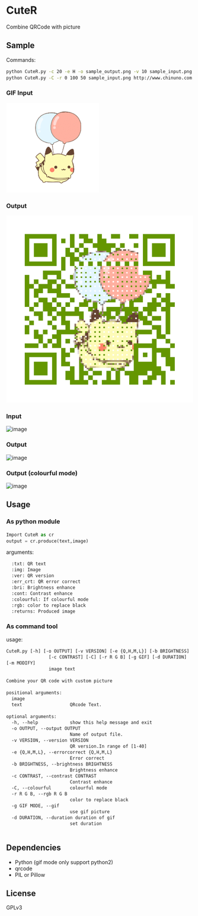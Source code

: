 # CuteR
Combine QRCode with picture

## Sample

Commands:

```bash
python CuteR.py -c 20 -e H -o sample_output.png -v 10 sample_input.png http://www.chinuno.com
python CuteR.py -C -r 0 100 50 sample_input.png http://www.chinuno.com #colourful mode
```
### GIF Input

![image](/d.gif)

### Output

![image](/qr.gif)
### Input

![image](https://github.com/chinuno-usami/CuteR/raw/master/sample_input.png)

### Output

![image](https://github.com/chinuno-usami/CuteR/raw/master/sample_output.png)

### Output (colourful mode)

![image](https://github.com/chinuno-usami/CuteR/raw/master/sample_output_colourful.png)

## Usage

### As python module

```python
Import CuteR as cr
output = cr.produce(text,image)
```

arguments:

      :txt: QR text
      :img: Image
      :ver: QR version
      :err_crt: QR error correct
      :bri: Brightness enhance
      :cont: Contrast enhance
      :colourful: If colourful mode
      :rgb: color to replace black
      :returns: Produced image

### As command tool

usage:
```
CuteR.py [-h] [-o OUTPUT] [-v VERSION] [-e {Q,H,M,L}] [-b BRIGHTNESS]
                [-c CONTRAST] [-C] [-r R G B] [-g GIF] [-d DURATION] [-m MODIFY]
                image text

Combine your QR code with custom picture

positional arguments:
  image
  text                  QRcode Text.

optional arguments:
  -h, --help            show this help message and exit
  -o OUTPUT, --output OUTPUT
                        Name of output file.
  -v VERSION, --version VERSION
                        QR version.In range of [1-40]
  -e {Q,H,M,L}, --errorcorrect {Q,H,M,L}
                        Error correct
  -b BRIGHTNESS, --brightness BRIGHTNESS
                        Brightness enhance
  -c CONTRAST, --contrast CONTRAST
                        Contrast enhance
  -C, --colourful       colourful mode
  -r R G B, --rgb R G B
                        color to replace black
  -g GIF MODE, --gif 
                        use gif picture 
  -d DURATION, --duration duration of gif
                        set duration 
  

```

## Dependencies
- Python  (gif mode only support python2)
- qrcode
- PIL or Pillow

## License
GPLv3
